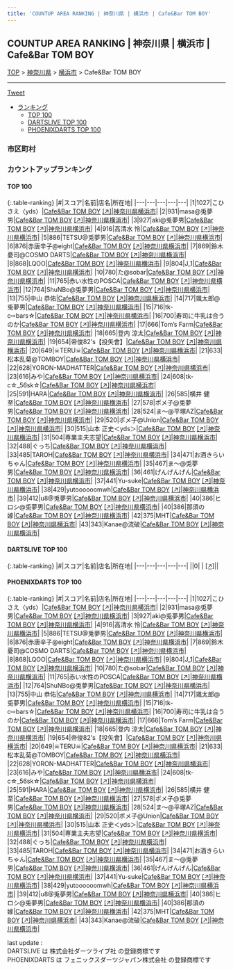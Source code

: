 ```yaml
---
title: 'COUNTUP AREA RANKING | 神奈川県 | 横浜市 | Cafe&Bar TOM BOY'
---
```

## COUNTUP AREA RANKING | 神奈川県 | 横浜市 | Cafe&Bar TOM BOY

[TOP](/darts/rank/) > [神奈川県](/darts/rank/神奈川県/) > [横浜市](/darts/rank/神奈川県/横浜市/) > Cafe&Bar TOM BOY

___

<a href="https://twitter.com/share?ref_src=twsrc%5Etfw" data-text="COUNTUP AREA RANKING | 神奈川県横浜市Cafe&Bar TOM BOY" class="twitter-share-button" data-hashtags="DARTSLIVE,PHOENIXDARTS,darts,ダーツ" data-show-count="false">Tweet</a>

* [ランキング](#カウントアップランキング)
    * [TOP 100](#top-100)
    * [DARTSLIVE TOP 100](#dartslive-top-100)
    * [PHOENIXDARTS TOP 100](#phoenixdarts-top-100)

### 市区町村

<ul>

</ul>

### カウントアップランキング

#### TOP 100



{:.table-ranking}
|#|スコア|名前|店名|所在地|
|---|---|---|---|---|
|1|1027|<span class="rank-name-pd">こひさえ〈yds〉</span>|<a href="/darts/rank/shops/59785.html">Cafe&Bar TOM BOY</a> <a href="https://vs.phoenixdarts.com/jp/shop/shopDetailInfo/s_59785?s_seq=59785">[↗]</a>|<a href="/darts/rank/神奈川県/横浜市">神奈川県横浜市</a>|
|2|931|<span class="rank-name-pd">masa@兎夢男</span>|<a href="/darts/rank/shops/59785.html">Cafe&Bar TOM BOY</a> <a href="https://vs.phoenixdarts.com/jp/shop/shopDetailInfo/s_59785?s_seq=59785">[↗]</a>|<a href="/darts/rank/神奈川県/横浜市">神奈川県横浜市</a>|
|3|927|<span class="rank-name-pd">aki@兎夢男</span>|<a href="/darts/rank/shops/59785.html">Cafe&Bar TOM BOY</a> <a href="https://vs.phoenixdarts.com/jp/shop/shopDetailInfo/s_59785?s_seq=59785">[↗]</a>|<a href="/darts/rank/神奈川県/横浜市">神奈川県横浜市</a>|
|4|916|<span class="rank-name-pd"><span class="pro-icon-pd"></span>高清水 怜</span>|<a href="/darts/rank/shops/59785.html">Cafe&Bar TOM BOY</a> <a href="https://vs.phoenixdarts.com/jp/shop/shopDetailInfo/s_59785?s_seq=59785">[↗]</a>|<a href="/darts/rank/神奈川県/横浜市">神奈川県横浜市</a>|
|5|886|<span class="rank-name-pd">TETSU@兎夢男</span>|<a href="/darts/rank/shops/59785.html">Cafe&Bar TOM BOY</a> <a href="https://vs.phoenixdarts.com/jp/shop/shopDetailInfo/s_59785?s_seq=59785">[↗]</a>|<a href="/darts/rank/神奈川県/横浜市">神奈川県横浜市</a>|
|6|876|<span class="rank-name-pd">赤唐辛子@eight</span>|<a href="/darts/rank/shops/59785.html">Cafe&Bar TOM BOY</a> <a href="https://vs.phoenixdarts.com/jp/shop/shopDetailInfo/s_59785?s_seq=59785">[↗]</a>|<a href="/darts/rank/神奈川県/横浜市">神奈川県横浜市</a>|
|7|869|<span class="rank-name-pd">鈴木 憂司@COSMO DARTS</span>|<a href="/darts/rank/shops/59785.html">Cafe&Bar TOM BOY</a> <a href="https://vs.phoenixdarts.com/jp/shop/shopDetailInfo/s_59785?s_seq=59785">[↗]</a>|<a href="/darts/rank/神奈川県/横浜市">神奈川県横浜市</a>|
|8|868|<span class="rank-name-pd">LQOO</span>|<a href="/darts/rank/shops/59785.html">Cafe&Bar TOM BOY</a> <a href="https://vs.phoenixdarts.com/jp/shop/shopDetailInfo/s_59785?s_seq=59785">[↗]</a>|<a href="/darts/rank/神奈川県/横浜市">神奈川県横浜市</a>|
|9|804|<span class="rank-name-pd">J_1</span>|<a href="/darts/rank/shops/59785.html">Cafe&Bar TOM BOY</a> <a href="https://vs.phoenixdarts.com/jp/shop/shopDetailInfo/s_59785?s_seq=59785">[↗]</a>|<a href="/darts/rank/神奈川県/横浜市">神奈川県横浜市</a>|
|10|780|<span class="rank-name-pd">た@sobar</span>|<a href="/darts/rank/shops/59785.html">Cafe&Bar TOM BOY</a> <a href="https://vs.phoenixdarts.com/jp/shop/shopDetailInfo/s_59785?s_seq=59785">[↗]</a>|<a href="/darts/rank/神奈川県/横浜市">神奈川県横浜市</a>|
|11|765|<span class="rank-name-pd">赤い水性のPOSCA</span>|<a href="/darts/rank/shops/59785.html">Cafe&Bar TOM BOY</a> <a href="https://vs.phoenixdarts.com/jp/shop/shopDetailInfo/s_59785?s_seq=59785">[↗]</a>|<a href="/darts/rank/神奈川県/横浜市">神奈川県横浜市</a>|
|12|764|<span class="rank-name-pd">ShuNBo@兎夢男</span>|<a href="/darts/rank/shops/59785.html">Cafe&Bar TOM BOY</a> <a href="https://vs.phoenixdarts.com/jp/shop/shopDetailInfo/s_59785?s_seq=59785">[↗]</a>|<a href="/darts/rank/神奈川県/横浜市">神奈川県横浜市</a>|
|13|755|<span class="rank-name-pd"><span class="pro-icon-pd"></span>中山 恭佑</span>|<a href="/darts/rank/shops/59785.html">Cafe&Bar TOM BOY</a> <a href="https://vs.phoenixdarts.com/jp/shop/shopDetailInfo/s_59785?s_seq=59785">[↗]</a>|<a href="/darts/rank/神奈川県/横浜市">神奈川県横浜市</a>|
|14|717|<span class="rank-name-pd">颯太郎@兎夢男</span>|<a href="/darts/rank/shops/59785.html">Cafe&Bar TOM BOY</a> <a href="https://vs.phoenixdarts.com/jp/shop/shopDetailInfo/s_59785?s_seq=59785">[↗]</a>|<a href="/darts/rank/神奈川県/横浜市">神奈川県横浜市</a>|
|15|716|<span class="rank-name-pd">tk-c⇨bars☆</span>|<a href="/darts/rank/shops/59785.html">Cafe&Bar TOM BOY</a> <a href="https://vs.phoenixdarts.com/jp/shop/shopDetailInfo/s_59785?s_seq=59785">[↗]</a>|<a href="/darts/rank/神奈川県/横浜市">神奈川県横浜市</a>|
|16|700|<span class="rank-name-pd">寿司に牛乳は合うのか</span>|<a href="/darts/rank/shops/59785.html">Cafe&Bar TOM BOY</a> <a href="https://vs.phoenixdarts.com/jp/shop/shopDetailInfo/s_59785?s_seq=59785">[↗]</a>|<a href="/darts/rank/神奈川県/横浜市">神奈川県横浜市</a>|
|17|666|<span class="rank-name-pd">Tom’s Farm</span>|<a href="/darts/rank/shops/59785.html">Cafe&Bar TOM BOY</a> <a href="https://vs.phoenixdarts.com/jp/shop/shopDetailInfo/s_59785?s_seq=59785">[↗]</a>|<a href="/darts/rank/神奈川県/横浜市">神奈川県横浜市</a>|
|18|665|<span class="rank-name-pd"><span class="pro-icon-pd"></span>登内 涼太</span>|<a href="/darts/rank/shops/59785.html">Cafe&Bar TOM BOY</a> <a href="https://vs.phoenixdarts.com/jp/shop/shopDetailInfo/s_59785?s_seq=59785">[↗]</a>|<a href="/darts/rank/神奈川県/横浜市">神奈川県横浜市</a>|
|19|654|<span class="rank-name-pd">帝俊82&#x27;s【投矢會】</span>|<a href="/darts/rank/shops/59785.html">Cafe&Bar TOM BOY</a> <a href="https://vs.phoenixdarts.com/jp/shop/shopDetailInfo/s_59785?s_seq=59785">[↗]</a>|<a href="/darts/rank/神奈川県/横浜市">神奈川県横浜市</a>|
|20|649|<span class="rank-name-pd">☠TERU☠</span>|<a href="/darts/rank/shops/59785.html">Cafe&Bar TOM BOY</a> <a href="https://vs.phoenixdarts.com/jp/shop/shopDetailInfo/s_59785?s_seq=59785">[↗]</a>|<a href="/darts/rank/神奈川県/横浜市">神奈川県横浜市</a>|
|21|633|<span class="rank-name-pd">松本乱菊@TOMBOY</span>|<a href="/darts/rank/shops/59785.html">Cafe&Bar TOM BOY</a> <a href="https://vs.phoenixdarts.com/jp/shop/shopDetailInfo/s_59785?s_seq=59785">[↗]</a>|<a href="/darts/rank/神奈川県/横浜市">神奈川県横浜市</a>|
|22|628|<span class="rank-name-pd">YORON-MADHATTER</span>|<a href="/darts/rank/shops/59785.html">Cafe&Bar TOM BOY</a> <a href="https://vs.phoenixdarts.com/jp/shop/shopDetailInfo/s_59785?s_seq=59785">[↗]</a>|<a href="/darts/rank/神奈川県/横浜市">神奈川県横浜市</a>|
|23|616|<span class="rank-name-pd">みや</span>|<a href="/darts/rank/shops/59785.html">Cafe&Bar TOM BOY</a> <a href="https://vs.phoenixdarts.com/jp/shop/shopDetailInfo/s_59785?s_seq=59785">[↗]</a>|<a href="/darts/rank/神奈川県/横浜市">神奈川県横浜市</a>|
|24|608|<span class="rank-name-pd">tk-c☆_56sk☆</span>|<a href="/darts/rank/shops/59785.html">Cafe&Bar TOM BOY</a> <a href="https://vs.phoenixdarts.com/jp/shop/shopDetailInfo/s_59785?s_seq=59785">[↗]</a>|<a href="/darts/rank/神奈川県/横浜市">神奈川県横浜市</a>|
|25|591|<span class="rank-name-pd">HARA</span>|<a href="/darts/rank/shops/59785.html">Cafe&Bar TOM BOY</a> <a href="https://vs.phoenixdarts.com/jp/shop/shopDetailInfo/s_59785?s_seq=59785">[↗]</a>|<a href="/darts/rank/神奈川県/横浜市">神奈川県横浜市</a>|
|26|585|<span class="rank-name-pd"><span class="pro-icon-pd"></span>横井 健至</span>|<a href="/darts/rank/shops/59785.html">Cafe&Bar TOM BOY</a> <a href="https://vs.phoenixdarts.com/jp/shop/shopDetailInfo/s_59785?s_seq=59785">[↗]</a>|<a href="/darts/rank/神奈川県/横浜市">神奈川県横浜市</a>|
|27|578|<span class="rank-name-pd">ポメ子@兎夢男</span>|<a href="/darts/rank/shops/59785.html">Cafe&Bar TOM BOY</a> <a href="https://vs.phoenixdarts.com/jp/shop/shopDetailInfo/s_59785?s_seq=59785">[↗]</a>|<a href="/darts/rank/神奈川県/横浜市">神奈川県横浜市</a>|
|28|524|<span class="rank-name-pd">ま〜@平塚AZ</span>|<a href="/darts/rank/shops/59785.html">Cafe&Bar TOM BOY</a> <a href="https://vs.phoenixdarts.com/jp/shop/shopDetailInfo/s_59785?s_seq=59785">[↗]</a>|<a href="/darts/rank/神奈川県/横浜市">神奈川県横浜市</a>|
|29|520|<span class="rank-name-pd">ポメ子@Union</span>|<a href="/darts/rank/shops/59785.html">Cafe&Bar TOM BOY</a> <a href="https://vs.phoenixdarts.com/jp/shop/shopDetailInfo/s_59785?s_seq=59785">[↗]</a>|<a href="/darts/rank/神奈川県/横浜市">神奈川県横浜市</a>|
|30|515|<span class="rank-name-pd">山本 正史＜yds＞</span>|<a href="/darts/rank/shops/59785.html">Cafe&Bar TOM BOY</a> <a href="https://vs.phoenixdarts.com/jp/shop/shopDetailInfo/s_59785?s_seq=59785">[↗]</a>|<a href="/darts/rank/神奈川県/横浜市">神奈川県横浜市</a>|
|31|504|<span class="rank-name-pd">専業主夫志望</span>|<a href="/darts/rank/shops/59785.html">Cafe&Bar TOM BOY</a> <a href="https://vs.phoenixdarts.com/jp/shop/shopDetailInfo/s_59785?s_seq=59785">[↗]</a>|<a href="/darts/rank/神奈川県/横浜市">神奈川県横浜市</a>|
|32|488|<span class="rank-name-pd">ぐっち</span>|<a href="/darts/rank/shops/59785.html">Cafe&Bar TOM BOY</a> <a href="https://vs.phoenixdarts.com/jp/shop/shopDetailInfo/s_59785?s_seq=59785">[↗]</a>|<a href="/darts/rank/神奈川県/横浜市">神奈川県横浜市</a>|
|33|485|<span class="rank-name-pd">TAROH</span>|<a href="/darts/rank/shops/59785.html">Cafe&Bar TOM BOY</a> <a href="https://vs.phoenixdarts.com/jp/shop/shopDetailInfo/s_59785?s_seq=59785">[↗]</a>|<a href="/darts/rank/神奈川県/横浜市">神奈川県横浜市</a>|
|34|471|<span class="rank-name-pd">お酒きらいちゃん</span>|<a href="/darts/rank/shops/59785.html">Cafe&Bar TOM BOY</a> <a href="https://vs.phoenixdarts.com/jp/shop/shopDetailInfo/s_59785?s_seq=59785">[↗]</a>|<a href="/darts/rank/神奈川県/横浜市">神奈川県横浜市</a>|
|35|467|<span class="rank-name-pd">ま～@兎夢男</span>|<a href="/darts/rank/shops/59785.html">Cafe&Bar TOM BOY</a> <a href="https://vs.phoenixdarts.com/jp/shop/shopDetailInfo/s_59785?s_seq=59785">[↗]</a>|<a href="/darts/rank/神奈川県/横浜市">神奈川県横浜市</a>|
|36|461|<span class="rank-name-pd">げんげんげん</span>|<a href="/darts/rank/shops/59785.html">Cafe&Bar TOM BOY</a> <a href="https://vs.phoenixdarts.com/jp/shop/shopDetailInfo/s_59785?s_seq=59785">[↗]</a>|<a href="/darts/rank/神奈川県/横浜市">神奈川県横浜市</a>|
|37|441|<span class="rank-name-pd">Yu-suke</span>|<a href="/darts/rank/shops/59785.html">Cafe&Bar TOM BOY</a> <a href="https://vs.phoenixdarts.com/jp/shop/shopDetailInfo/s_59785?s_seq=59785">[↗]</a>|<a href="/darts/rank/神奈川県/横浜市">神奈川県横浜市</a>|
|38|429|<span class="rank-name-pd">yutoooooomwh</span>|<a href="/darts/rank/shops/59785.html">Cafe&Bar TOM BOY</a> <a href="https://vs.phoenixdarts.com/jp/shop/shopDetailInfo/s_59785?s_seq=59785">[↗]</a>|<a href="/darts/rank/神奈川県/横浜市">神奈川県横浜市</a>|
|39|412|<span class="rank-name-pd">u8@兎夢男</span>|<a href="/darts/rank/shops/59785.html">Cafe&Bar TOM BOY</a> <a href="https://vs.phoenixdarts.com/jp/shop/shopDetailInfo/s_59785?s_seq=59785">[↗]</a>|<a href="/darts/rank/神奈川県/横浜市">神奈川県横浜市</a>|
|40|386|<span class="rank-name-pd">ヒロシ@兎夢男</span>|<a href="/darts/rank/shops/59785.html">Cafe&Bar TOM BOY</a> <a href="https://vs.phoenixdarts.com/jp/shop/shopDetailInfo/s_59785?s_seq=59785">[↗]</a>|<a href="/darts/rank/神奈川県/横浜市">神奈川県横浜市</a>|
|40|386|<span class="rank-name-pd">那須の嫁</span>|<a href="/darts/rank/shops/59785.html">Cafe&Bar TOM BOY</a> <a href="https://vs.phoenixdarts.com/jp/shop/shopDetailInfo/s_59785?s_seq=59785">[↗]</a>|<a href="/darts/rank/神奈川県/横浜市">神奈川県横浜市</a>|
|42|375|<span class="rank-name-pd">MHT</span>|<a href="/darts/rank/shops/59785.html">Cafe&Bar TOM BOY</a> <a href="https://vs.phoenixdarts.com/jp/shop/shopDetailInfo/s_59785?s_seq=59785">[↗]</a>|<a href="/darts/rank/神奈川県/横浜市">神奈川県横浜市</a>|
|43|343|<span class="rank-name-pd">Kanae@流破</span>|<a href="/darts/rank/shops/59785.html">Cafe&Bar TOM BOY</a> <a href="https://vs.phoenixdarts.com/jp/shop/shopDetailInfo/s_59785?s_seq=59785">[↗]</a>|<a href="/darts/rank/神奈川県/横浜市">神奈川県横浜市</a>|


#### DARTSLIVE TOP 100



{:.table-ranking}
|#|スコア|名前|店名|所在地|
|---|---|---|---|---|
||0|<span class="rank-name-dl"> </span>|<a href="/darts/rank/shops/.html"></a> <a href="">[↗]</a>|<a href="/darts/rank//"></a>|


#### PHOENIXDARTS TOP 100



{:.table-ranking}
|#|スコア|名前|店名|所在地|
|---|---|---|---|---|
|1|1027|<span class="rank-name-pd">こひさえ〈yds〉</span>|<a href="/darts/rank/shops/59785.html">Cafe&Bar TOM BOY</a> <a href="https://vs.phoenixdarts.com/jp/shop/shopDetailInfo/s_59785?s_seq=59785">[↗]</a>|<a href="/darts/rank/神奈川県/横浜市">神奈川県横浜市</a>|
|2|931|<span class="rank-name-pd">masa@兎夢男</span>|<a href="/darts/rank/shops/59785.html">Cafe&Bar TOM BOY</a> <a href="https://vs.phoenixdarts.com/jp/shop/shopDetailInfo/s_59785?s_seq=59785">[↗]</a>|<a href="/darts/rank/神奈川県/横浜市">神奈川県横浜市</a>|
|3|927|<span class="rank-name-pd">aki@兎夢男</span>|<a href="/darts/rank/shops/59785.html">Cafe&Bar TOM BOY</a> <a href="https://vs.phoenixdarts.com/jp/shop/shopDetailInfo/s_59785?s_seq=59785">[↗]</a>|<a href="/darts/rank/神奈川県/横浜市">神奈川県横浜市</a>|
|4|916|<span class="rank-name-pd"><span class="pro-icon-pd"></span>高清水 怜</span>|<a href="/darts/rank/shops/59785.html">Cafe&Bar TOM BOY</a> <a href="https://vs.phoenixdarts.com/jp/shop/shopDetailInfo/s_59785?s_seq=59785">[↗]</a>|<a href="/darts/rank/神奈川県/横浜市">神奈川県横浜市</a>|
|5|886|<span class="rank-name-pd">TETSU@兎夢男</span>|<a href="/darts/rank/shops/59785.html">Cafe&Bar TOM BOY</a> <a href="https://vs.phoenixdarts.com/jp/shop/shopDetailInfo/s_59785?s_seq=59785">[↗]</a>|<a href="/darts/rank/神奈川県/横浜市">神奈川県横浜市</a>|
|6|876|<span class="rank-name-pd">赤唐辛子@eight</span>|<a href="/darts/rank/shops/59785.html">Cafe&Bar TOM BOY</a> <a href="https://vs.phoenixdarts.com/jp/shop/shopDetailInfo/s_59785?s_seq=59785">[↗]</a>|<a href="/darts/rank/神奈川県/横浜市">神奈川県横浜市</a>|
|7|869|<span class="rank-name-pd">鈴木 憂司@COSMO DARTS</span>|<a href="/darts/rank/shops/59785.html">Cafe&Bar TOM BOY</a> <a href="https://vs.phoenixdarts.com/jp/shop/shopDetailInfo/s_59785?s_seq=59785">[↗]</a>|<a href="/darts/rank/神奈川県/横浜市">神奈川県横浜市</a>|
|8|868|<span class="rank-name-pd">LQOO</span>|<a href="/darts/rank/shops/59785.html">Cafe&Bar TOM BOY</a> <a href="https://vs.phoenixdarts.com/jp/shop/shopDetailInfo/s_59785?s_seq=59785">[↗]</a>|<a href="/darts/rank/神奈川県/横浜市">神奈川県横浜市</a>|
|9|804|<span class="rank-name-pd">J_1</span>|<a href="/darts/rank/shops/59785.html">Cafe&Bar TOM BOY</a> <a href="https://vs.phoenixdarts.com/jp/shop/shopDetailInfo/s_59785?s_seq=59785">[↗]</a>|<a href="/darts/rank/神奈川県/横浜市">神奈川県横浜市</a>|
|10|780|<span class="rank-name-pd">た@sobar</span>|<a href="/darts/rank/shops/59785.html">Cafe&Bar TOM BOY</a> <a href="https://vs.phoenixdarts.com/jp/shop/shopDetailInfo/s_59785?s_seq=59785">[↗]</a>|<a href="/darts/rank/神奈川県/横浜市">神奈川県横浜市</a>|
|11|765|<span class="rank-name-pd">赤い水性のPOSCA</span>|<a href="/darts/rank/shops/59785.html">Cafe&Bar TOM BOY</a> <a href="https://vs.phoenixdarts.com/jp/shop/shopDetailInfo/s_59785?s_seq=59785">[↗]</a>|<a href="/darts/rank/神奈川県/横浜市">神奈川県横浜市</a>|
|12|764|<span class="rank-name-pd">ShuNBo@兎夢男</span>|<a href="/darts/rank/shops/59785.html">Cafe&Bar TOM BOY</a> <a href="https://vs.phoenixdarts.com/jp/shop/shopDetailInfo/s_59785?s_seq=59785">[↗]</a>|<a href="/darts/rank/神奈川県/横浜市">神奈川県横浜市</a>|
|13|755|<span class="rank-name-pd"><span class="pro-icon-pd"></span>中山 恭佑</span>|<a href="/darts/rank/shops/59785.html">Cafe&Bar TOM BOY</a> <a href="https://vs.phoenixdarts.com/jp/shop/shopDetailInfo/s_59785?s_seq=59785">[↗]</a>|<a href="/darts/rank/神奈川県/横浜市">神奈川県横浜市</a>|
|14|717|<span class="rank-name-pd">颯太郎@兎夢男</span>|<a href="/darts/rank/shops/59785.html">Cafe&Bar TOM BOY</a> <a href="https://vs.phoenixdarts.com/jp/shop/shopDetailInfo/s_59785?s_seq=59785">[↗]</a>|<a href="/darts/rank/神奈川県/横浜市">神奈川県横浜市</a>|
|15|716|<span class="rank-name-pd">tk-c⇨bars☆</span>|<a href="/darts/rank/shops/59785.html">Cafe&Bar TOM BOY</a> <a href="https://vs.phoenixdarts.com/jp/shop/shopDetailInfo/s_59785?s_seq=59785">[↗]</a>|<a href="/darts/rank/神奈川県/横浜市">神奈川県横浜市</a>|
|16|700|<span class="rank-name-pd">寿司に牛乳は合うのか</span>|<a href="/darts/rank/shops/59785.html">Cafe&Bar TOM BOY</a> <a href="https://vs.phoenixdarts.com/jp/shop/shopDetailInfo/s_59785?s_seq=59785">[↗]</a>|<a href="/darts/rank/神奈川県/横浜市">神奈川県横浜市</a>|
|17|666|<span class="rank-name-pd">Tom’s Farm</span>|<a href="/darts/rank/shops/59785.html">Cafe&Bar TOM BOY</a> <a href="https://vs.phoenixdarts.com/jp/shop/shopDetailInfo/s_59785?s_seq=59785">[↗]</a>|<a href="/darts/rank/神奈川県/横浜市">神奈川県横浜市</a>|
|18|665|<span class="rank-name-pd"><span class="pro-icon-pd"></span>登内 涼太</span>|<a href="/darts/rank/shops/59785.html">Cafe&Bar TOM BOY</a> <a href="https://vs.phoenixdarts.com/jp/shop/shopDetailInfo/s_59785?s_seq=59785">[↗]</a>|<a href="/darts/rank/神奈川県/横浜市">神奈川県横浜市</a>|
|19|654|<span class="rank-name-pd">帝俊82&#x27;s【投矢會】</span>|<a href="/darts/rank/shops/59785.html">Cafe&Bar TOM BOY</a> <a href="https://vs.phoenixdarts.com/jp/shop/shopDetailInfo/s_59785?s_seq=59785">[↗]</a>|<a href="/darts/rank/神奈川県/横浜市">神奈川県横浜市</a>|
|20|649|<span class="rank-name-pd">☠TERU☠</span>|<a href="/darts/rank/shops/59785.html">Cafe&Bar TOM BOY</a> <a href="https://vs.phoenixdarts.com/jp/shop/shopDetailInfo/s_59785?s_seq=59785">[↗]</a>|<a href="/darts/rank/神奈川県/横浜市">神奈川県横浜市</a>|
|21|633|<span class="rank-name-pd">松本乱菊@TOMBOY</span>|<a href="/darts/rank/shops/59785.html">Cafe&Bar TOM BOY</a> <a href="https://vs.phoenixdarts.com/jp/shop/shopDetailInfo/s_59785?s_seq=59785">[↗]</a>|<a href="/darts/rank/神奈川県/横浜市">神奈川県横浜市</a>|
|22|628|<span class="rank-name-pd">YORON-MADHATTER</span>|<a href="/darts/rank/shops/59785.html">Cafe&Bar TOM BOY</a> <a href="https://vs.phoenixdarts.com/jp/shop/shopDetailInfo/s_59785?s_seq=59785">[↗]</a>|<a href="/darts/rank/神奈川県/横浜市">神奈川県横浜市</a>|
|23|616|<span class="rank-name-pd">みや</span>|<a href="/darts/rank/shops/59785.html">Cafe&Bar TOM BOY</a> <a href="https://vs.phoenixdarts.com/jp/shop/shopDetailInfo/s_59785?s_seq=59785">[↗]</a>|<a href="/darts/rank/神奈川県/横浜市">神奈川県横浜市</a>|
|24|608|<span class="rank-name-pd">tk-c☆_56sk☆</span>|<a href="/darts/rank/shops/59785.html">Cafe&Bar TOM BOY</a> <a href="https://vs.phoenixdarts.com/jp/shop/shopDetailInfo/s_59785?s_seq=59785">[↗]</a>|<a href="/darts/rank/神奈川県/横浜市">神奈川県横浜市</a>|
|25|591|<span class="rank-name-pd">HARA</span>|<a href="/darts/rank/shops/59785.html">Cafe&Bar TOM BOY</a> <a href="https://vs.phoenixdarts.com/jp/shop/shopDetailInfo/s_59785?s_seq=59785">[↗]</a>|<a href="/darts/rank/神奈川県/横浜市">神奈川県横浜市</a>|
|26|585|<span class="rank-name-pd"><span class="pro-icon-pd"></span>横井 健至</span>|<a href="/darts/rank/shops/59785.html">Cafe&Bar TOM BOY</a> <a href="https://vs.phoenixdarts.com/jp/shop/shopDetailInfo/s_59785?s_seq=59785">[↗]</a>|<a href="/darts/rank/神奈川県/横浜市">神奈川県横浜市</a>|
|27|578|<span class="rank-name-pd">ポメ子@兎夢男</span>|<a href="/darts/rank/shops/59785.html">Cafe&Bar TOM BOY</a> <a href="https://vs.phoenixdarts.com/jp/shop/shopDetailInfo/s_59785?s_seq=59785">[↗]</a>|<a href="/darts/rank/神奈川県/横浜市">神奈川県横浜市</a>|
|28|524|<span class="rank-name-pd">ま〜@平塚AZ</span>|<a href="/darts/rank/shops/59785.html">Cafe&Bar TOM BOY</a> <a href="https://vs.phoenixdarts.com/jp/shop/shopDetailInfo/s_59785?s_seq=59785">[↗]</a>|<a href="/darts/rank/神奈川県/横浜市">神奈川県横浜市</a>|
|29|520|<span class="rank-name-pd">ポメ子@Union</span>|<a href="/darts/rank/shops/59785.html">Cafe&Bar TOM BOY</a> <a href="https://vs.phoenixdarts.com/jp/shop/shopDetailInfo/s_59785?s_seq=59785">[↗]</a>|<a href="/darts/rank/神奈川県/横浜市">神奈川県横浜市</a>|
|30|515|<span class="rank-name-pd">山本 正史＜yds＞</span>|<a href="/darts/rank/shops/59785.html">Cafe&Bar TOM BOY</a> <a href="https://vs.phoenixdarts.com/jp/shop/shopDetailInfo/s_59785?s_seq=59785">[↗]</a>|<a href="/darts/rank/神奈川県/横浜市">神奈川県横浜市</a>|
|31|504|<span class="rank-name-pd">専業主夫志望</span>|<a href="/darts/rank/shops/59785.html">Cafe&Bar TOM BOY</a> <a href="https://vs.phoenixdarts.com/jp/shop/shopDetailInfo/s_59785?s_seq=59785">[↗]</a>|<a href="/darts/rank/神奈川県/横浜市">神奈川県横浜市</a>|
|32|488|<span class="rank-name-pd">ぐっち</span>|<a href="/darts/rank/shops/59785.html">Cafe&Bar TOM BOY</a> <a href="https://vs.phoenixdarts.com/jp/shop/shopDetailInfo/s_59785?s_seq=59785">[↗]</a>|<a href="/darts/rank/神奈川県/横浜市">神奈川県横浜市</a>|
|33|485|<span class="rank-name-pd">TAROH</span>|<a href="/darts/rank/shops/59785.html">Cafe&Bar TOM BOY</a> <a href="https://vs.phoenixdarts.com/jp/shop/shopDetailInfo/s_59785?s_seq=59785">[↗]</a>|<a href="/darts/rank/神奈川県/横浜市">神奈川県横浜市</a>|
|34|471|<span class="rank-name-pd">お酒きらいちゃん</span>|<a href="/darts/rank/shops/59785.html">Cafe&Bar TOM BOY</a> <a href="https://vs.phoenixdarts.com/jp/shop/shopDetailInfo/s_59785?s_seq=59785">[↗]</a>|<a href="/darts/rank/神奈川県/横浜市">神奈川県横浜市</a>|
|35|467|<span class="rank-name-pd">ま～@兎夢男</span>|<a href="/darts/rank/shops/59785.html">Cafe&Bar TOM BOY</a> <a href="https://vs.phoenixdarts.com/jp/shop/shopDetailInfo/s_59785?s_seq=59785">[↗]</a>|<a href="/darts/rank/神奈川県/横浜市">神奈川県横浜市</a>|
|36|461|<span class="rank-name-pd">げんげんげん</span>|<a href="/darts/rank/shops/59785.html">Cafe&Bar TOM BOY</a> <a href="https://vs.phoenixdarts.com/jp/shop/shopDetailInfo/s_59785?s_seq=59785">[↗]</a>|<a href="/darts/rank/神奈川県/横浜市">神奈川県横浜市</a>|
|37|441|<span class="rank-name-pd">Yu-suke</span>|<a href="/darts/rank/shops/59785.html">Cafe&Bar TOM BOY</a> <a href="https://vs.phoenixdarts.com/jp/shop/shopDetailInfo/s_59785?s_seq=59785">[↗]</a>|<a href="/darts/rank/神奈川県/横浜市">神奈川県横浜市</a>|
|38|429|<span class="rank-name-pd">yutoooooomwh</span>|<a href="/darts/rank/shops/59785.html">Cafe&Bar TOM BOY</a> <a href="https://vs.phoenixdarts.com/jp/shop/shopDetailInfo/s_59785?s_seq=59785">[↗]</a>|<a href="/darts/rank/神奈川県/横浜市">神奈川県横浜市</a>|
|39|412|<span class="rank-name-pd">u8@兎夢男</span>|<a href="/darts/rank/shops/59785.html">Cafe&Bar TOM BOY</a> <a href="https://vs.phoenixdarts.com/jp/shop/shopDetailInfo/s_59785?s_seq=59785">[↗]</a>|<a href="/darts/rank/神奈川県/横浜市">神奈川県横浜市</a>|
|40|386|<span class="rank-name-pd">ヒロシ@兎夢男</span>|<a href="/darts/rank/shops/59785.html">Cafe&Bar TOM BOY</a> <a href="https://vs.phoenixdarts.com/jp/shop/shopDetailInfo/s_59785?s_seq=59785">[↗]</a>|<a href="/darts/rank/神奈川県/横浜市">神奈川県横浜市</a>|
|40|386|<span class="rank-name-pd">那須の嫁</span>|<a href="/darts/rank/shops/59785.html">Cafe&Bar TOM BOY</a> <a href="https://vs.phoenixdarts.com/jp/shop/shopDetailInfo/s_59785?s_seq=59785">[↗]</a>|<a href="/darts/rank/神奈川県/横浜市">神奈川県横浜市</a>|
|42|375|<span class="rank-name-pd">MHT</span>|<a href="/darts/rank/shops/59785.html">Cafe&Bar TOM BOY</a> <a href="https://vs.phoenixdarts.com/jp/shop/shopDetailInfo/s_59785?s_seq=59785">[↗]</a>|<a href="/darts/rank/神奈川県/横浜市">神奈川県横浜市</a>|
|43|343|<span class="rank-name-pd">Kanae@流破</span>|<a href="/darts/rank/shops/59785.html">Cafe&Bar TOM BOY</a> <a href="https://vs.phoenixdarts.com/jp/shop/shopDetailInfo/s_59785?s_seq=59785">[↗]</a>|<a href="/darts/rank/神奈川県/横浜市">神奈川県横浜市</a>|


<div class="footer border-top border-gray-light mt-5 pt-3 text-right text-gray">
    last update : <span style="font-weight: italic" id="foot_last_modified"></span><br />
    DARTSLIVE は 株式会社ダーツライブ社 の登録商標です<br />
    PHOENIXDARTS は フェニックスダーツジャパン株式会社 の登録商標です<br />
</div>

<script src="https://cdnjs.cloudflare.com/ajax/libs/jquery.tablesorter/2.31.3/js/jquery.tablesorter.min.js" integrity="sha512-qzgd5cYSZcosqpzpn7zF2ZId8f/8CHmFKZ8j7mU4OUXTNRd5g+ZHBPsgKEwoqxCtdQvExE5LprwwPAgoicguNg==" crossorigin="anonymous" referrerpolicy="no-referrer"></script>
<link rel="stylesheet" href="https://cdnjs.cloudflare.com/ajax/libs/jquery.tablesorter/2.31.3/css/theme.default.min.css" integrity="sha512-wghhOJkjQX0Lh3NSWvNKeZ0ZpNn+SPVXX1Qyc9OCaogADktxrBiBdKGDoqVUOyhStvMBmJQ8ZdMHiR3wuEq8+w==" crossorigin="anonymous" referrerpolicy="no-referrer" />
<script>
$(function() {
    $(".table-ranking").tablesorter({sortList:[[0, 0]]});
    $("#foot_last_modified").text(formatDate(new Date(document.lastModified), 'yyyy-MM-dd HH:mm:ss'));
});
</script>

<script async src="https://platform.twitter.com/widgets.js" charset="utf-8"></script>